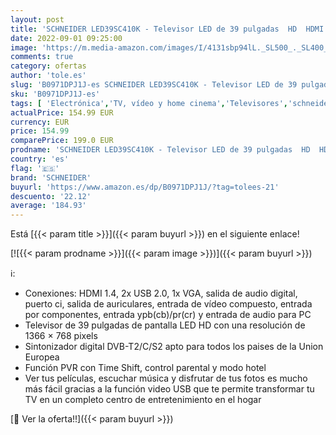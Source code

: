 ```yaml
---
layout: post
title: 'SCHNEIDER LED39SC410K - Televisor LED de 39 pulgadas  HD  HDMI  USB 2.0  Sintonizador DVB-T/T2/C  Función PVR  Modo Hotel  negro'
date: 2022-09-01 09:25:00
image: 'https://m.media-amazon.com/images/I/4131sbp94lL._SL500_._SL400_.jpg'
comments: true
category: ofertas
author: 'tole.es'
slug: 'B0971DPJ1J-es SCHNEIDER LED39SC410K - Televisor LED de 39 pulgadas HD...'
sku: 'B0971DPJ1J-es'
tags: [ 'Electrónica','TV, vídeo y home cinema','Televisores','schneider','televisor','🇪🇸', ]
actualPrice: 154.99 EUR
currency: EUR
price: 154.99
comparePrice: 199.0 EUR
prodname: 'SCHNEIDER LED39SC410K - Televisor LED de 39 pulgadas  HD  HDMI  USB 2.0  Sintonizador DVB-T/T2/C  Función PVR  Modo Hotel  negro'
country: 'es'
flag: '🇪🇸'
brand: 'SCHNEIDER'
buyurl: 'https://www.amazon.es/dp/B0971DPJ1J/?tag=tolees-21'
descuento: '22.12'
average: '184.93'
---
```


Está [{{< param title >}}]({{< param buyurl >}}) en el siguiente enlace!

[![{{< param prodname >}}]({{< param image >}})]({{< param buyurl >}})

ℹ️:

- Conexiones: HDMI 1.4, 2x USB 2.0, 1x VGA, salida de audio digital, puerto ci, salida de auriculares, entrada de vídeo compuesto, entrada por componentes, entrada ypb(cb)/pr(cr) y entrada de audio para PC
- Televisor de 39 pulgadas de pantalla LED HD con una resolución de 1366 × 768 pixels
- Sintonizador digital DVB-T2/C/S2 apto para todos los paises de la Union Europea
- Función PVR con Time Shift, control parental y modo hotel
- Ver tus películas, escuchar música y disfrutar de tus fotos es mucho más fácil gracias a la función video USB que te permite transformar tu TV en un completo centro de entretenimiento en el hogar

[🛒 Ver la oferta!!]({{< param buyurl >}})
